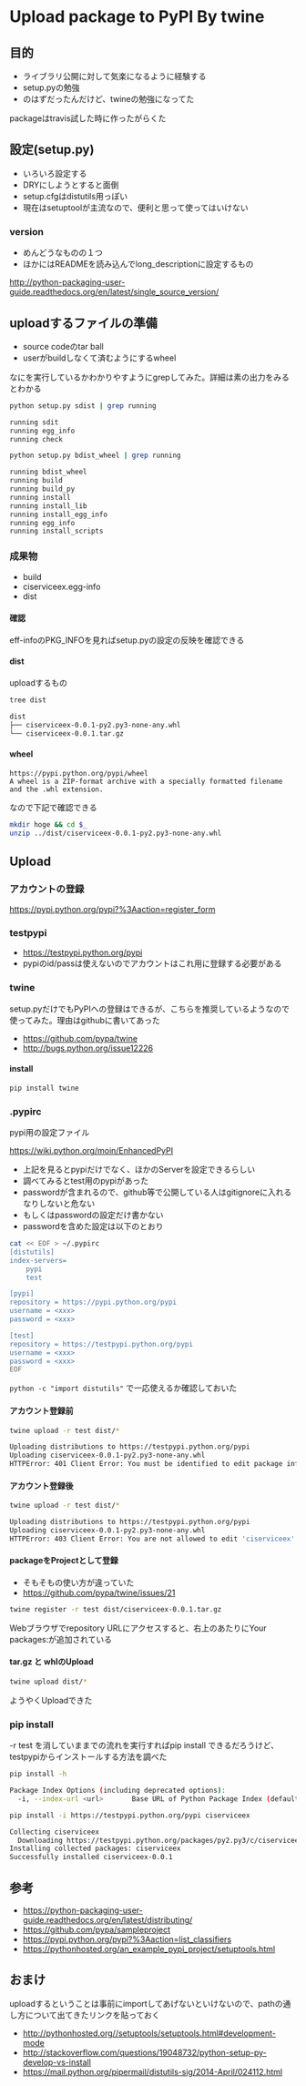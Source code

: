 # Upload package to PyPI By twine
## 目的
- ライブラリ公開に対して気楽になるように経験する
- setup.pyの勉強
- のはずだったんだけど、twineの勉強になってた

packageはtravis試した時に作ったがらくた

## 設定(setup.py)
- いろいろ設定する
- DRYにしようとすると面倒
- setup.cfgはdistutils用っぽい
- 現在はsetuptoolが主流なので、便利と思って使ってはいけない

### version
- めんどうなものの１つ
- ほかにはREADMEを読み込んでlong_descriptionに設定するもの

http://python-packaging-user-guide.readthedocs.org/en/latest/single_source_version/

## uploadするファイルの準備
- source codeのtar ball
- userがbuildしなくて済むようにするwheel

なにを実行しているかわかりやすようにgrepしてみた。詳細は素の出力をみるとわかる

```bash
python setup.py sdist | grep running

running sdit
running egg_info
running check
```

```bash
python setup.py bdist_wheel | grep running

running bdist_wheel
running build
running build_py
running install
running install_lib
running install_egg_info
running egg_info
running install_scripts
```

### 成果物
- build
- ciserviceex.egg-info
- dist

#### 確認
eff-infoのPKG_INFOを見ればsetup.pyの設定の反映を確認できる

#### dist
uploadするもの

```bash
tree dist

dist
├── ciserviceex-0.0.1-py2.py3-none-any.whl
└── ciserviceex-0.0.1.tar.gz
```

#### wheel
>
```
https://pypi.python.org/pypi/wheel
A wheel is a ZIP-format archive with a specially formatted filename and the .whl extension.
```

なので下記で確認できる

```bash
mkdir hoge && cd $_
unzip ../dist/ciserviceex-0.0.1-py2.py3-none-any.whl
```

## Upload

### アカウントの登録
https://pypi.python.org/pypi?%3Aaction=register_form

### testpypi
- https://testpypi.python.org/pypi
- pypiのid/passは使えないのでアカウントはこれ用に登録する必要がある

### twine
setup.pyだけでもPyPIへの登録はできるが、こちらを推奨しているようなので使ってみた。理由はgithubに書いてあった

- https://github.com/pypa/twine
- http://bugs.python.org/issue12226

#### install
```bash
pip install twine
```

### .pypirc
pypi用の設定ファイル

https://wiki.python.org/moin/EnhancedPyPI

- 上記を見るとpypiだけでなく、ほかのServerを設定できるらしい
- 調べてみるとtest用のpypiがあった
- passwordが含まれるので、github等で公開している人はgitignoreに入れるなりしないと危ない
- もしくはpasswordの設定だけ書かない
- passwordを含めた設定は以下のとおり

```bash
cat << EOF > ~/.pypirc
[distutils]
index-servers=
    pypi
    test

[pypi]
repository = https://pypi.python.org/pypi
username = <xxx>
password = <xxx>

[test]
repository = https://testpypi.python.org/pypi
username = <xxx>
password = <xxx>
EOF
```

`python -c "import distutils"` で一応使えるか確認しておいた

#### アカウント登録前
```bash
twine upload -r test dist/*

Uploading distributions to https://testpypi.python.org/pypi
Uploading ciserviceex-0.0.1-py2.py3-none-any.whl
HTTPError: 401 Client Error: You must be identified to edit package information for url: https://testpypi.python.org/pypi
```

#### アカウント登録後
```bash
twine upload -r test dist/*

Uploading distributions to https://testpypi.python.org/pypi
Uploading ciserviceex-0.0.1-py2.py3-none-any.whl
HTTPError: 403 Client Error: You are not allowed to edit 'ciserviceex' package information for url: https://testpypi.python.org/pypi
```

#### packageをProjectとして登録
- そもそもの使い方が違っていた
- https://github.com/pypa/twine/issues/21

```bash
twine register -r test dist/ciserviceex-0.0.1.tar.gz
```

Webブラウザでrepository URLにアクセスすると、右上のあたりにYour packages:が追加されている

#### tar.gz と whlのUpload
```bash
twine upload dist/*
```

ようやくUploadできた

### pip install
-r test を消していままでの流れを実行すればpip install できるだろうけど、testpypiからインストールする方法を調べた

```bash
pip install -h

Package Index Options (including deprecated options):
  -i, --index-url <url>       Base URL of Python Package Index (default https://pypi.python.org/simple).
```

```bash
pip install -i https://testpypi.python.org/pypi ciserviceex

Collecting ciserviceex
  Downloading https://testpypi.python.org/packages/py2.py3/c/ciserviceex/ciserviceex-0.0.1-py2.py3-none-any.whl
Installing collected packages: ciserviceex
Successfully installed ciserviceex-0.0.1
```

## 参考
- https://python-packaging-user-guide.readthedocs.org/en/latest/distributing/
- https://github.com/pypa/sampleproject
- https://pypi.python.org/pypi?%3Aaction=list_classifiers
- https://pythonhosted.org/an_example_pypi_project/setuptools.html

## おまけ
uploadするということは事前にimportしてあげないといけないので、pathの通し方について出てきたリンクを貼っておく

- http://pythonhosted.org//setuptools/setuptools.html#development-mode
- http://stackoverflow.com/questions/19048732/python-setup-py-develop-vs-install
- https://mail.python.org/pipermail/distutils-sig/2014-April/024112.html
